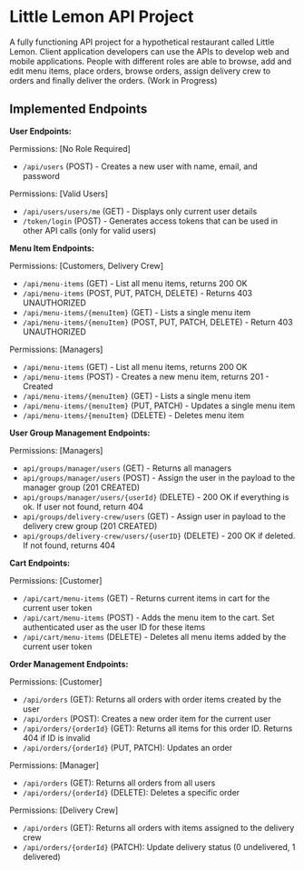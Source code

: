 # Little Lemon API Project

A fully functioning API project for a hypothetical restaurant called Little Lemon. Client application developers can use the APIs to develop web and mobile applications. People with different roles are able to browse, add and edit menu items, place orders, browse orders, assign delivery crew to orders and finally deliver the orders. (Work in Progress)

## Implemented Endpoints

**User Endpoints:**

Permissions: [No Role Required]

-   `/api/users` (POST) - Creates a new user with name, email, and password

Permissions: [Valid Users]

-   `/api/users/users/me` (GET) - Displays only current user details
-   `/token/login` (POST) - Generates access tokens that can be used in other API calls (only for valid users)

**Menu Item Endpoints:**

Permissions: [Customers, Delivery Crew]

-   `/api/menu-items` (GET) - List all menu items, returns 200 OK
-   `/api/menu-items` (POST, PUT, PATCH, DELETE) - Returns 403 UNAUTHORIZED
-   `/api/menu-items/{menuItem}` (GET) - Lists a single menu item
-   `/api/menu-items/{menuItem}` (POST, PUT, PATCH, DELETE) - Return 403 UNAUTHORIZED

Permissions: [Managers]

-   `/api/menu-items` (GET) - List all menu items, returns 200 OK
-   `/api/menu-items` (POST) - Creates a new menu item, returns 201 - Created
-   `/api/menu-items/{menuItem}` (GET) - Lists a single menu item
-   `/api/menu-items/{menuItem}` (PUT, PATCH) - Updates a single menu item
-   `/api/menu-items/{menuItem}` (DELETE) - Deletes menu item

**User Group Management Endpoints:**

Permissions: [Managers]

-   `api/groups/manager/users` (GET) - Returns all managers
-   `api/groups/manager/users` (POST) - Assign the user in the payload to the manager group (201 CREATED)
-   `api/groups/manager/users/{userId}` (DELETE) - 200 OK if everything is ok. If user not found, return 404
-   `api/groups/delivery-crew/users` (GET) - Assign user in payload to the delivery crew group (201 CREATED)
-   `api/groups/delivery-crew/users/{userID}` (DELETE) - 200 OK if deleted. If not found, returns 404

**Cart Endpoints:**

Permissions: [Customer]

-   `/api/cart/menu-items` (GET) - Returns current items in cart for the current user token
-   `/api/cart/menu-items` (POST) - Adds the menu item to the cart. Set authenticated user as the user ID for
    these items
-   `/api/cart/menu-items` (DELETE) - Deletes all menu items added by the current user token

**Order Management Endpoints:**

Permissions: [Customer]

-   `/api/orders` (GET): Returns all orders with order items created by the user
-   `/api/orders` (POST): Creates a new order item for the current user
-   `/api/orders/{orderId}` (GET): Returns all items for this order ID. Returns 404 if ID is invalid
-   `/api/orders/{orderId}` (PUT, PATCH): Updates an order

Permissions: [Manager]

-   `/api/orders` (GET): Returns all orders from all users
-   `/api/orders/{orderId}` (DELETE): Deletes a specific order

Permissions: [Delivery Crew]

-   `/api/orders` (GET): Returns all orders with items assigned to the delivery crew
-   `/api/orders/{orderId}` (PATCH): Update delivery status (0 undelivered, 1 delivered)
